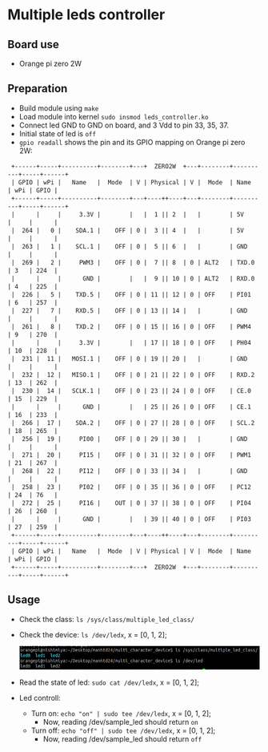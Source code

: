 # Multiple leds controller
## Board use
* Orange pi zero 2W

## Preparation
* Build module using `make`
* Load module into kernel `sudo insmod leds_controller.ko`
* Connect led GND to GND on board, and 3 Vdd to pin 33, 35, 37.
* Initial state of led is `off`
* `gpio readall` shows the pin and its GPIO mapping on Orange pi zero 2W:

```
 +------+-----+----------+--------+---+  ZERO2W  +---+--------+----------+-----+------+
 | GPIO | wPi |   Name   |  Mode  | V | Physical | V |  Mode  | Name     | wPi | GPIO |
 +------+-----+----------+--------+---+----++----+---+--------+----------+-----+------+
 |      |     |     3.3V |        |   |  1 || 2  |   |        | 5V       |     |      |
 |  264 |   0 |    SDA.1 |    OFF | 0 |  3 || 4  |   |        | 5V       |     |      |
 |  263 |   1 |    SCL.1 |    OFF | 0 |  5 || 6  |   |        | GND      |     |      |
 |  269 |   2 |     PWM3 |    OFF | 0 |  7 || 8  | 0 | ALT2   | TXD.0    | 3   | 224  |
 |      |     |      GND |        |   |  9 || 10 | 0 | ALT2   | RXD.0    | 4   | 225  |
 |  226 |   5 |    TXD.5 |    OFF | 0 | 11 || 12 | 0 | OFF    | PI01     | 6   | 257  |
 |  227 |   7 |    RXD.5 |    OFF | 0 | 13 || 14 |   |        | GND      |     |      |
 |  261 |   8 |    TXD.2 |    OFF | 0 | 15 || 16 | 0 | OFF    | PWM4     | 9   | 270  |
 |      |     |     3.3V |        |   | 17 || 18 | 0 | OFF    | PH04     | 10  | 228  |
 |  231 |  11 |   MOSI.1 |    OFF | 0 | 19 || 20 |   |        | GND      |     |      |
 |  232 |  12 |   MISO.1 |    OFF | 0 | 21 || 22 | 0 | OFF    | RXD.2    | 13  | 262  |
 |  230 |  14 |   SCLK.1 |    OFF | 0 | 23 || 24 | 0 | OFF    | CE.0     | 15  | 229  |
 |      |     |      GND |        |   | 25 || 26 | 0 | OFF    | CE.1     | 16  | 233  |
 |  266 |  17 |    SDA.2 |    OFF | 0 | 27 || 28 | 0 | OFF    | SCL.2    | 18  | 265  |
 |  256 |  19 |     PI00 |    OFF | 0 | 29 || 30 |   |        | GND      |     |      |
 |  271 |  20 |     PI15 |    OFF | 0 | 31 || 32 | 0 | OFF    | PWM1     | 21  | 267  |
 |  268 |  22 |     PI12 |    OFF | 0 | 33 || 34 |   |        | GND      |     |      |
 |  258 |  23 |     PI02 |    OFF | 0 | 35 || 36 | 0 | OFF    | PC12     | 24  | 76   |
 |  272 |  25 |     PI16 |    OUT | 0 | 37 || 38 | 0 | OFF    | PI04     | 26  | 260  |
 |      |     |      GND |        |   | 39 || 40 | 0 | OFF    | PI03     | 27  | 259  |
 +------+-----+----------+--------+---+----++----+---+--------+----------+-----+------+
 | GPIO | wPi |   Name   |  Mode  | V | Physical | V |  Mode  | Name     | wPi | GPIO |
 +------+-----+----------+--------+---+  ZERO2W  +---+--------+----------+-----+------+
```
## Usage
* Check the class:  `ls /sys/class/multiple_led_class/`
* Check the device: `ls /dev/ledx`, x = [0, 1, 2];

  ![alt text](image.png)
* Read the state of led: `sudo cat /dev/ledx`, x = [0, 1, 2];
* Led controll:
  * Turn on:  `echo "on" | sudo tee /dev/ledx`, x = [0, 1, 2];
    * Now, reading /dev/sample_led should return `on`
  * Turn off: `echo "off" | sudo tee /dev/ledx`, x = [0, 1, 2];
    * Now, reading /dev/sample_led should return `off`
